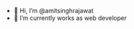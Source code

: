 - 👋 Hi, I’m @amitsinghrajawat
- 🌱 I’m currently works as web developer


<!---
amitsinghrajawat/amitsinghrajawat is a ✨ special ✨ repository because its `README.md` (this file) appears on your GitHub profile.
You can click the Preview link to take a look at your changes.
--->
